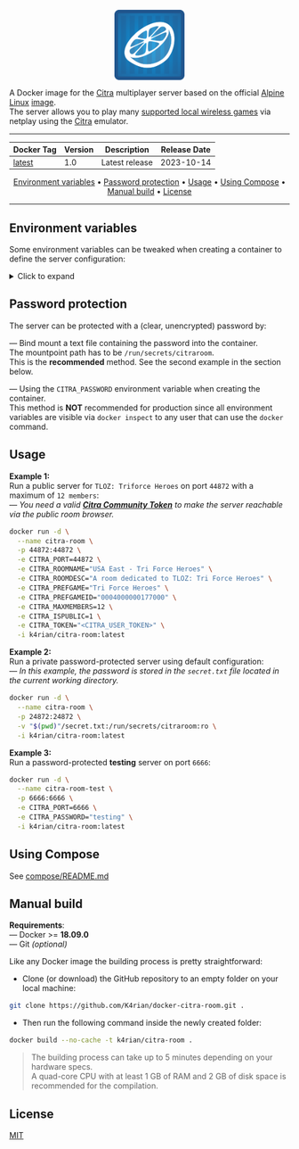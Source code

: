 <p align="center">
 <img alt="docker-citra-room logo" src="https://raw.githubusercontent.com/K4rian/docker-citra-room/assets/icons/logo-docker-citra-room.svg" width="25%" align="center">
</p>

A Docker image for the [Citra][1] multiplayer server based on the official [Alpine Linux][2] [image][3].<br>
The server allows you to play many [supported local wireless games][4] via netplay using the [Citra][1] emulator.

---
<div align="center">

Docker Tag  | Version | Description    | Release Date
---         | ---     | ---            | ---
[latest][5] | 1.0     | Latest release | 2023-10-14
</div>
<p align="center"><a href="#environment-variables">Environment variables</a> &bull; <a href="#password-protection">Password protection</a> &bull; <a href="#usage">Usage</a> &bull; <a href="#using-compose">Using Compose</a> &bull; <a href="#manual-build">Manual build</a> <!-- &bull; <a href="#see-also">See also</a> --> &bull; <a href="#license">License</a></p>

---
## Environment variables
Some environment variables can be tweaked when creating a container to define the server configuration:

<details>
<summary>Click to expand</summary>

Variable           | Default value               | Description 
---                | ---                         | ---
CITRA_PORT         | 24872                       | Port to listen on (TCP/UDP).
CITRA_ROOMNAME     | Citra Room                  | Name of the room.
CITRA_PREFGAME     | Any                         | Name of the preferred game.
CITRA_MAXMEMBERS   | 4                           | Maximum number of members (2-16).
CITRA_BANLISTFILE  | bannedlist.cbl              | File which Citra will store ban records in.
CITRA_LOGFILE      | citra-room.log              | File path to store the logs.
CITRA_ROOMDESC     |                             | (Optional) Description of the room.
CITRA_PREFGAMEID   | 0                           | (Optional) Preferred game title identifier. You can find the Title ID with the game list of Citra (right-click on a game -> `Properties`).
CITRA_PASSWORD     |                             | (Optional) Room password *(__NOT__ recommended, see the section below)*.
CITRA_ISPUBLIC     | 0                           | (Optional) Make the room public. Valid User Token and Web API URL are required.
CITRA_TOKEN        |                             | (Optional) The Citra Community user token to use for the room. Required to make the room public.
CITRA_WEBAPIURL    | https://api.citra-emu.org/  | (Optional) URL to the Citra Web API. Required to make the room public.
CITRA_ENABLEMODS   | 0                           | (Optional) Grant the Citra Community Moderators the power to moderate the room.

</details>

## Password protection
The server can be protected with a (clear, unencrypted) password by:  

— Bind mount a text file containing the password into the container.<br>
The mountpoint path has to be `/run/secrets/citraroom`.<br>
This is the __recommended__ method. See the second example in the section below.

— Using the `CITRA_PASSWORD` environment variable when creating the container.<br>
This method is __NOT__ recommended for production since all environment variables are visible via `docker inspect` to any user that can use the `docker` command. 

## Usage
__Example 1:__<br>
Run a public server for `TLOZ: Triforce Heroes` on port `44872` with a maximum of `12 members`:<br>
— *You need a valid __[Citra Community Token][6]__ to make the server reachable via the public room browser.*
```bash
docker run -d \
  --name citra-room \
  -p 44872:44872 \
  -e CITRA_PORT=44872 \
  -e CITRA_ROOMNAME="USA East - Tri Force Heroes" \
  -e CITRA_ROOMDESC="A room dedicated to TLOZ: Tri Force Heroes" \
  -e CITRA_PREFGAME="Tri Force Heroes" \
  -e CITRA_PREFGAMEID="0004000000177000" \
  -e CITRA_MAXMEMBERS=12 \
  -e CITRA_ISPUBLIC=1 \
  -e CITRA_TOKEN="<CITRA_USER_TOKEN>" \
  -i k4rian/citra-room:latest
```

__Example 2:__<br>
Run a private password-protected server using default configuration:<br>
— *In this example, the password is stored in the `secret.txt` file located in the current working directory.* 
```bash
docker run -d \
  --name citra-room \
  -p 24872:24872 \
  -v "$(pwd)"/secret.txt:/run/secrets/citraroom:ro \
  -i k4rian/citra-room:latest
```

__Example 3:__<br />
Run a password-protected __testing__ server on port `6666`:<br>
```bash
docker run -d \
  --name citra-room-test \
  -p 6666:6666 \
  -e CITRA_PORT=6666 \
  -e CITRA_PASSWORD="testing" \
  -i k4rian/citra-room:latest
```

## Using Compose
See [compose/README.md][7]

## Manual build
__Requirements__:<br>
— Docker >= __18.09.0__<br>
— Git *(optional)*

Like any Docker image the building process is pretty straightforward: 

- Clone (or download) the GitHub repository to an empty folder on your local machine:
```bash
git clone https://github.com/K4rian/docker-citra-room.git .
```

- Then run the following command inside the newly created folder:
```bash
docker build --no-cache -t k4rian/citra-room .
```
> The building process can take up to 5 minutes depending on your hardware specs. <br>
> A quad-core CPU with at least 1 GB of RAM and 2 GB of disk space is recommended for the compilation.

<!---
## See also
* __[Citra-Room Egg](https://github.com/K4rian/)__ — A custom egg of Citra-Room for the Pterodactyl Panel.
* __[Citra-Room Template](https://github.com/K4rian/)__ — A custom template of Citra-Room ready to deploy from the Portainer Web UI.
--->

## License
[MIT][8]

[1]: https://citra-emu.org/ "Citra Project Website"
[2]: https://www.alpinelinux.org/ "Alpine Linux Official Website"
[3]: https://hub.docker.com/_/alpine "Alpine Linux Docker Image"
[4]: https://en.wikipedia.org/wiki/List_of_Nintendo_3DS_Wi-Fi_Connection_games "List of 3DS Wi-Fi Connection Games"
[5]: https://github.com/K4rian/docker-citra-room/blob/master/Dockerfile "Latest Dockerfile"
[6]: https://citra-emu.org/wiki/citra-web-service/ "Citra Web Service Page"
[7]: https://github.com/K4rian/docker-citra-room/tree/master/compose "Compose Files"
[8]: https://github.com/K4rian/docker-citra-room/blob/master/LICENSE